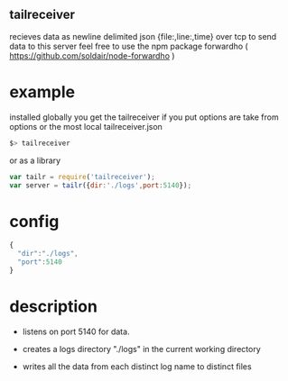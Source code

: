 

## tailreceiver

recieves data as newline delimited json {file:,line:,time} over tcp
to send data to this server feel free to use the npm package forwardho ( https://github.com/soldair/node-forwardho )


# example 

installed globally you get the tailreceiver if you put options are take from options or the most local tailreceiver.json
 
```sh
$> tailreceiver 
```
or as a library

```js
var tailr = require('tailreceiver');
var server = tailr({dir:'./logs',port:5140});
```

# config

```js
{
  "dir":"./logs",
  "port":5140
}
```

# description

- listens on port 5140 for data.

- creates a logs directory "./logs" in the current working directory 

- writes all the data from each distinct log name to distinct files
